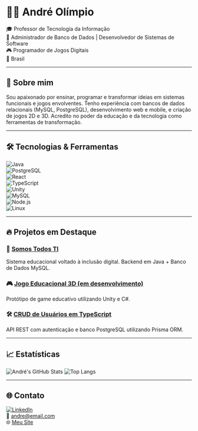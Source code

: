# 👨‍💻 André Olímpio

🎓 Professor de Tecnologia da Informação  
🧠 Administrador de Banco de Dados | Desenvolvedor de Sistemas de Software  
🎮 Programador de Jogos Digitais  
📍 Brasil

---

## 🚀 Sobre mim

Sou apaixonado por ensinar, programar e transformar ideias em sistemas funcionais e jogos envolventes. Tenho experiência com bancos de dados relacionais (MySQL, PostgreSQL), desenvolvimento web e mobile, e criação de jogos 2D e 3D. Acredito no poder da educação e da tecnologia como ferramentas de transformação.

---

## 🛠️ Tecnologias & Ferramentas

![Java](https://img.shields.io/badge/-Java-ED8B00?style=flat&logo=java)  
![PostgreSQL](https://img.shields.io/badge/-PostgreSQL-336791?style=flat&logo=postgresql)  
![React](https://img.shields.io/badge/-React-61DAFB?style=flat&logo=react)  
![TypeScript](https://img.shields.io/badge/-TypeScript-007ACC?style=flat&logo=typescript)  
![Unity](https://img.shields.io/badge/-Unity-000000?style=flat&logo=unity)  
![MySQL](https://img.shields.io/badge/-MySQL-4479A1?style=flat&logo=mysql)  
![Node.js](https://img.shields.io/badge/-Node.js-339933?style=flat&logo=node.js)  
![Linux](https://img.shields.io/badge/-Linux-FCC624?style=flat&logo=linux)

---

## 🔥 Projetos em Destaque

### 🎯 [Somos Todos TI](https://github.com/andreolimpio/somostodosti)
Sistema educacional voltado à inclusão digital. Backend em Java + Banco de Dados MySQL.

### 🎮 [Jogo Educacional 3D (em desenvolvimento)](https://github.com/andreolimpio/jogo-educacional)
Protótipo de game educativo utilizando Unity e C#.

### 🛠️ [CRUD de Usuários em TypeScript](https://github.com/andreolimpio/crud-usuarios-ts)
API REST com autenticação e banco PostgreSQL utilizando Prisma ORM.

---

## 📈 Estatísticas

![André's GitHub Stats](https://github-readme-stats.vercel.app/api?username=andreolimpio&show_icons=true&theme=radical)
![Top Langs](https://github-readme-stats.vercel.app/api/top-langs/?username=andreolimpio&layout=compact&theme=radical)

---

## 🌐 Contato

[![LinkedIn](https://img.shields.io/badge/-LinkedIn-blue?logo=linkedin&logoColor=white)](https://www.linkedin.com/in/andreolimpio)  
📧 andre@email.com  
🌐 [Meu Site](https://somostodosti.com.br)


